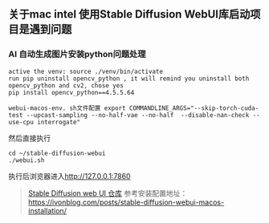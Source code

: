 ## 关于mac intel 使用Stable Diffusion WebUI库启动项目是遇到问题

### AI 自动生成图片安装python问题处理

```
active the venv: source ./venv/bin/activate
run pip uninstall opencv_python , it will remind you uninstall both opencv_python and cv2, chose yes
pip install opencv_python==4.5.5.64

webui-macos-env. sh文件配置 export COMMANDLINE_ARGS="--skip-torch-cuda-test --upcast-sampling --no-half-vae --no-half  --disable-nan-check --use-cpu interrogate"
```

然后直接执行

```
cd ~/stable-diffusion-webui
./webui.sh

```

执行后浏览器进入<http://127.0.0.1:7860>

> [Stable Diffusion web UI 仓库](https://github.com/AUTOMATIC1111/stable-diffusion-webui)
> 参考安装配置地址：<https://ivonblog.com/posts/stable-diffusion-webui-macos-installation/>
